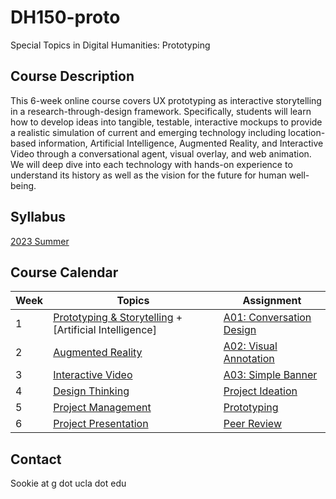 # DH150-proto
Special Topics in Digital Humanities: Prototyping

## Course Description
This 6-week online course covers UX prototyping as interactive storytelling in a research-through-design framework. Specifically, students will learn how to develop ideas into tangible, testable, interactive mockups to provide a realistic simulation of current and emerging technology including location-based information, Artificial Intelligence, Augmented Reality, and Interactive Video through a conversational agent, visual overlay, and web animation. We will deep dive into each technology with hands-on experience to understand its history as well as the vision for the future for human well-being.

## Syllabus
[2023 Summer](https://docs.google.com/document/d/1JhO6vuZM6y4nssCSYytnG5FyDxx3pDD96jZlVJwy9J0/edit?usp=sharing)

## Course Calendar

Week    |      Topics    |   Assignment 
---|---|---
1  | [Prototyping & Storytelling](#) + [Artificial Intelligence] | [A01: Conversation Design](#)
2       | [Augmented Reality](#) | [A02: Visual Annotation](#)
3       | [Interactive Video](#) | [A03: Simple Banner](#)
4       | [Design Thinking](#) | [Project Ideation](#) 
5       | [Project Management](#) | [Prototyping](#)
6       | [Project Presentation](#)  | [Peer Review](#)



## Contact
Sookie at g dot ucla dot edu

